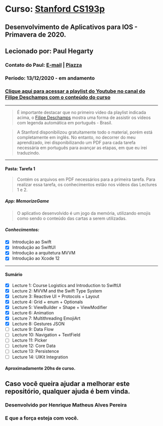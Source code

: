 # Curso: [Stanford CS193p](https://cs193p.sites.stanford.edu)
## Desenvolvimento de Aplicativos para IOS - Primavera de 2020.
## Lecionado por: Paul Hegarty 
### Contato do Paul: [E-mail](phegarty@stanford.edu) | [Piazza](https://piazza.com/professors/show/paul_hegarty)
### Período: 13/12/2020  - em andamento
### [Clique aqui para acessar a playlist do Youtube no canal do Filipe Deschamps com o conteúdo do curso](https://www.youtube.com/playlist?list=PLMdYygf53DP46rneFgJ7Ab6fJPcMvr8gC)
<hr>

> É importante destacar que no primeiro vídeo da playlist indicada acima, o [Filipe Deschamps](https://github.com/filipedeschamps) mostra uma forma de assistir os vídeos com legenda automática em português - Brasil. 

> A Stanford disponibilizou gratuitamente todo o material, porém está completamente em inglês. No entanto, no decorrer do meu aprendizado, irei disponibilizando um PDF para cada tarefa necessária em português para avançar as etapas, em que eu irei traduzindo.
<hr>

#### Pasta: Tarefa 1
> Contém os arquivos em PDF necessários para a primeira tarefa. Para realizar essa tarefa, os conhecimentos estão nos vídeos das Lectures 1 e 2.

##### App: MemorizeGame
> O aplicativo desenvolvido é um jogo da memória, utilizando emojis como sendo o conteúdo das cartas a serem utilizadas.

##### Conhecimentos:
- [x] Introdução ao Swift
- [x] Introdução ao SwiftUI
- [x] Introdução a arquitetura MVVM
- [x] Introdução ao Xcode 12
<hr>

#### Sumário
- [x] Lecture 1: Course Logistics and Introduction to SwiftUI
- [x] Lecture 2: MVVM and the Swift Type System
- [x] Lecture 3: Reactive UI + Protocols + Layout
- [x] Lecture 4: Grid + enum + Optionals
- [x] Lecture 5: ViewBuilder + Shape + ViewModifier
- [x] Lecture 6: Animation
- [x] Lecture 7: Multithreading EmojiArt
- [x] Lecture 8: Gestures JSON
- [ ] Lecture 9: Data Flow
- [ ] Lecture 10: Navigation + TextField
- [ ] Lecture 11: Picker
- [ ] Lecture 12: Core Data
- [ ] Lecture 13: Persistence
- [ ] Lecture 14: UIKit Integration

#### Aproximadamente 20hs de curso.

## Caso você queira ajudar a melhorar este repositório, qualquer ajuda é bem vinda.


### Desenvolvido por Henrique Matheus Alves Pereira
### E que a força esteja com você.
